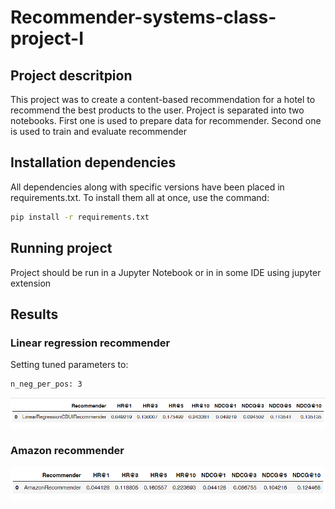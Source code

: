 # Recommender-systems-class-project-I

## Project descritpion

This project was to create a content-based recommendation for a hotel to recommend the best products to the user. 
Project is separated into two notebooks. First one is used to prepare data for recommender. Second one is used to train and evaluate recommender

## Installation dependencies

All dependencies along with specific versions have been placed in requirements.txt. To install them all at once, use the command:

```sh
pip install -r requirements.txt
```

## Running project

Project should be run in a Jupyter Notebook or in in some IDE using jupyter extension

## Results

### Linear regression recommender

Setting tuned parameters to:

```sh
n_neg_per_pos: 3
```

![Linear regression recommender](https://github.com/Kacperxxx/recommender-systems-class-project-I/blob/main/results_images/linear.PNG)

### Amazon recommender

![Amazon recommender](https://github.com/Kacperxxx/recommender-systems-class-project-I/blob/main/results_images/amazon.PNG)
